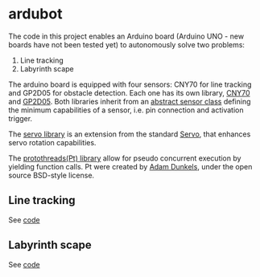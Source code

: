 # ardubot

The code in this project enables an Arduino board (Arduino UNO - new boards have not been tested yet) to autonomously solve two problems:
1. Line tracking
2. Labyrinth scape

The arduino board is equipped with four sensors: CNY70 for line tracking and GP2D05 for obstacle detection. Each one has its own library, [CNY70](src/SensorDigital/CNY70) and [GP2D05](src/SensorDigital/GP2D05.h). Both libraries inherit from an [abstract sensor class](src/SensorDigital/Sensor.h) defining the minimum capabilities of a sensor, i.e. pin connection and activation trigger.

The [servo library](src/Servo/Motor.h) is an extension from the standard [Servo](https://www.arduino.cc/en/Reference/Servo), that enhances servo rotation capabilities.

The [protothreads(Pt) library](src/Pt) allow for pseudo concurrent execution by yielding function calls. Pt were created by [Adam Dunkels](http://dunkels.com/adam/pt/index.html), under the open source BSD-style license.

## Line tracking
See [code](ArduLaberinto/ArduLaberinto.ino)

## Labyrinth scape
See [code](ArduSigueLineas/ArduSigueLineas.ino)
